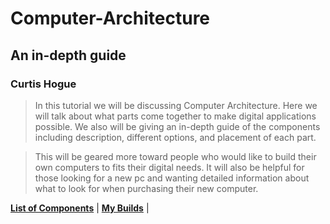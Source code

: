 # Computer-Architecture
## An in-depth guide

### Curtis Hogue

>In this tutorial we will be discussing Computer Architecture. Here we will talk about what parts come together to make digital applications possible. We also will be giving an in-depth guide of the components including description, different options, and placement of each part.


>This will be geared more toward people who would like to build their own computers to fits their digital needs. It will also be helpful for those looking for a new pc and wanting detailed information about what to look for when purchasing their new computer.


[**List of Components**](listofcomponents.md) | [**My Builds**](mybuilds.md) |
